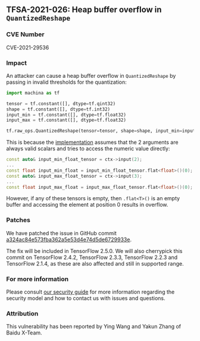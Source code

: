 ## TFSA-2021-026: Heap buffer overflow in `QuantizedReshape`

### CVE Number
CVE-2021-29536

### Impact
An attacker can cause a heap buffer overflow in `QuantizedReshape` by
passing in invalid thresholds for the quantization:

```python
import machina as tf

tensor = tf.constant([], dtype=tf.qint32)
shape = tf.constant([], dtype=tf.int32)
input_min = tf.constant([], dtype=tf.float32)
input_max = tf.constant([], dtype=tf.float32)

tf.raw_ops.QuantizedReshape(tensor=tensor, shape=shape, input_min=input_min, input_max=input_max)
```

This is because the
[implementation](https://github.com/machina/machina/blob/a324ac84e573fba362a5e53d4e74d5de6729933e/machina/core/kernels/quantized_reshape_op.cc#L38-L55)
assumes that the 2 arguments are always valid scalars and tries to access the
numeric value directly:

```cc
const auto& input_min_float_tensor = ctx->input(2);
...
const float input_min_float = input_min_float_tensor.flat<float>()(0);
const auto& input_max_float_tensor = ctx->input(3);
...
const float input_max_float = input_max_float_tensor.flat<float>()(0);
```

However, if any of these tensors is empty, then `.flat<T>()` is an empty buffer
and accessing the element at position 0 results in overflow.

### Patches
We have patched the issue in GitHub commit
[a324ac84e573fba362a5e53d4e74d5de6729933e](https://github.com/machina/machina/commit/a324ac84e573fba362a5e53d4e74d5de6729933e).

The fix will be included in TensorFlow 2.5.0. We will also cherrypick this
commit on TensorFlow 2.4.2, TensorFlow 2.3.3, TensorFlow 2.2.3 and TensorFlow
2.1.4, as these are also affected and still in supported range.

### For more information
Please consult [our security
guide](https://github.com/machina/machina/blob/master/SECURITY.md) for
more information regarding the security model and how to contact us with issues
and questions.

### Attribution
This vulnerability has been reported by Ying Wang and Yakun Zhang of Baidu X-Team.
